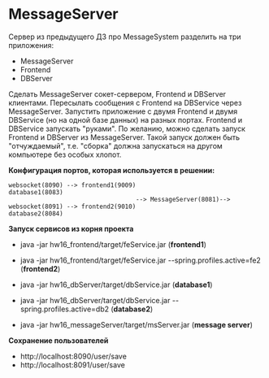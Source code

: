 # MessageServer
  Cервер из предыдущего ДЗ про MessageSystem разделить на три приложения:
  - MessageServer
  - Frontend
  - DBServer
  
  Сделать MessageServer сокет-сервером, Frontend и DBServer клиентами.
  Пересылать сообщения с Frontend на DBService через MessageServer.
  Запустить приложение с двумя Frontend и двумя DBService (но на одной базе
  данных) на разных портах.
  Frontend и DBService запускать "руками".
  По желанию, можно сделать запуск Frontend и DBServer из MessageServer.
  Такой запуск должен быть "отчуждаемый", т.е. "сборка" должна запускаться на
  другом компьютере без особых хлопот.
  
  
**Конфигурация портов, которая используется в решении:**
  ```  
  websocket(8090) --> frontend1(9009)                          database1(8083)
                                     --> MessageServer(8081)-->    
  websocket(8091) --> frontend2(9010)                          database2(8084) 
``` 
**Запуск сервисов из корня проекта**
- java -jar hw16_frontend/target/feService.jar (**frontend1**)
- java -jar hw16_frontend/target/feService.jar --spring.profiles.active=fe2 (**frontend2**)

- java -jar hw16_dbServer/target/dbService.jar (**database1**)
- java -jar hw16_dbServer/target/dbService.jar --spring.profiles.active=db2 (**database2**)

- java -jar hw16_messageServer/target/msServer.jar (**message server**)

**Сохранение пользователей**
- http://localhost:8090/user/save
- http://localhost:8091/user/save